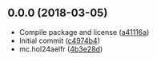 <a name="0.0.0"></a>
## 0.0.0 (2018-03-05)

* Compile package and license ([a41116a](https://github.com/eca-automs/MC-HOL24AELFR/commit/a41116a))
* Initial commit ([c4974b4](https://github.com/eca-automs/MC-HOL24AELFR/commit/c4974b4))
* mc.hol24aelfr ([4b3e28d](https://github.com/eca-automs/MC-HOL24AELFR/commit/4b3e28d))





